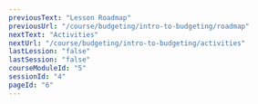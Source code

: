 ```yaml
---
previousText: "Lesson Roadmap"
previousUrl: "/course/budgeting/intro-to-budgeting/roadmap"
nextText: "Activities"
nextUrl: "/course/budgeting/intro-to-budgeting/activities"
lastLession: "false"
lastSession: "false"
courseModuleId: "5"
sessionId: "4"
pageId: "6"
---
```



